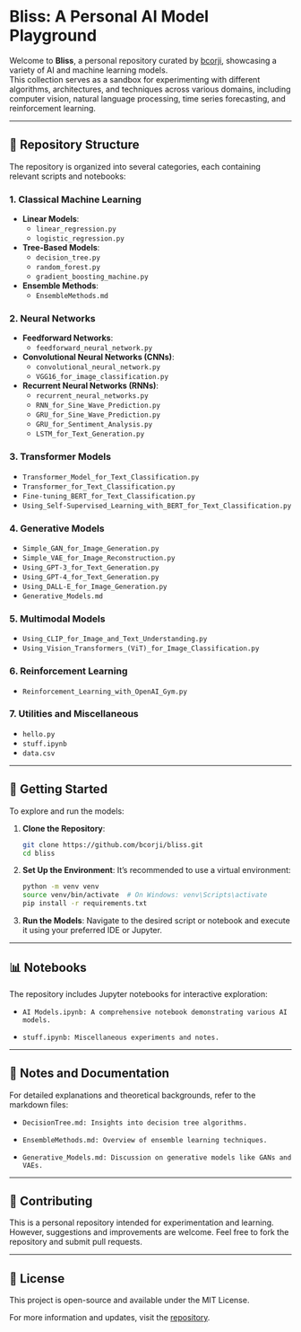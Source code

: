 # Bliss: A Personal AI Model Playground

Welcome to **Bliss**, a personal repository curated by [bcorji](https://github.com/bcorji), showcasing a variety of AI and machine learning models.  
This collection serves as a sandbox for experimenting with different algorithms, architectures, and techniques across various domains, including computer vision, natural language processing, time series forecasting, and reinforcement learning.

---

## 📂 Repository Structure

The repository is organized into several categories, each containing relevant scripts and notebooks:

### 1. Classical Machine Learning

- **Linear Models**:
  - `linear_regression.py`
  - `logistic_regression.py`
- **Tree-Based Models**:
  - `decision_tree.py`
  - `random_forest.py`
  - `gradient_boosting_machine.py`
- **Ensemble Methods**:
  - `EnsembleMethods.md`

### 2. Neural Networks

- **Feedforward Networks**:
  - `feedforward_neural_network.py`
- **Convolutional Neural Networks (CNNs)**:
  - `convolutional_neural_network.py`
  - `VGG16_for_image_classification.py`
- **Recurrent Neural Networks (RNNs)**:
  - `recurrent_neural_networks.py`
  - `RNN_for_Sine_Wave_Prediction.py`
  - `GRU_for_Sine_Wave_Prediction.py`
  - `GRU_for_Sentiment_Analysis.py`
  - `LSTM_for_Text_Generation.py`

### 3. Transformer Models

- `Transformer_Model_for_Text_Classification.py`
- `Transformer_for_Text_Classification.py`
- `Fine-tuning_BERT_for_Text_Classification.py`
- `Using_Self-Supervised_Learning_with_BERT_for_Text_Classification.py`

### 4. Generative Models

- `Simple_GAN_for_Image_Generation.py`
- `Simple_VAE_for_Image_Reconstruction.py`
- `Using_GPT-3_for_Text_Generation.py`
- `Using_GPT-4_for_Text_Generation.py`
- `Using_DALL-E_for_Image_Generation.py`
- `Generative_Models.md`

### 5. Multimodal Models

- `Using_CLIP_for_Image_and_Text_Understanding.py`
- `Using_Vision_Transformers_(ViT)_for_Image_Classification.py`

### 6. Reinforcement Learning

- `Reinforcement_Learning_with_OpenAI_Gym.py`

### 7. Utilities and Miscellaneous

- `hello.py`
- `stuff.ipynb`
- `data.csv`

---

## 🧪 Getting Started

To explore and run the models:

1. **Clone the Repository**:
   ```bash
   git clone https://github.com/bcorji/bliss.git
   cd bliss

2.	**Set Up the Environment**:
It’s recommended to use a virtual environment:
    ```bash
    python -m venv venv
    source venv/bin/activate  # On Windows: venv\Scripts\activate
    pip install -r requirements.txt
    ```

4.  **Run the Models**:
Navigate to the desired script or notebook and execute it using your preferred IDE or Jupyter.

---

## 📊 Notebooks
The repository includes Jupyter notebooks for interactive exploration:

- `AI Models.ipynb: A comprehensive notebook demonstrating various AI models.`

- `stuff.ipynb: Miscellaneous experiments and notes.`

---

## 📝 Notes and Documentation
For detailed explanations and theoretical backgrounds, refer to the markdown files:

- `DecisionTree.md: Insights into decision tree algorithms.`

- `EnsembleMethods.md: Overview of ensemble learning techniques.`

- `Generative_Models.md: Discussion on generative models like GANs and VAEs.`

---

## 🤝 Contributing
This is a personal repository intended for experimentation and learning.
However, suggestions and improvements are welcome.
Feel free to fork the repository and submit pull requests.

---

## 📄 License
This project is open-source and available under the MIT License.

For more information and updates, visit the [repository](https://github.com/bcorji/bliss).
